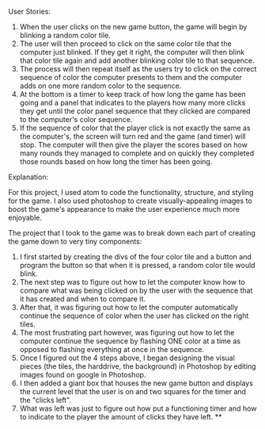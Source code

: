 <!--  Very solid readme! I might add a note up top about technologies used.-->

User Stories:

1. When the user clicks on the new game button, the game will begin by blinking a random color tile.
2. The user will then proceed to click on the same color tile that the computer just blinked. If they get it right, the computer will then blink that color tile again and add another blinking color tile to that sequence.
3. The process will then repeat itself as the users try to click on the correct sequence of color the computer presents to them and the computer adds on one more random color to the sequence.
4. At the bottom is a timer to keep track of how long the game has been going and a panel that indicates to the players how many more clicks they get until the color panel sequence that they clicked are compared to the computer's color sequence.
5. If the sequence of color that the player click is not exactly the same as the computer's, the screen will turn red and the game (and timer) will stop. The computer will then give the player the scores based on how many rounds they managed to complete and on quickly they completed those rounds based on how long the timer has been going.

Explanation:

For this project, I used atom to code the functionality, structure, and styling for the game. I also used photoshop to create visually-appealing images to boost the game's appearance to make the user experience much more enjoyable.

The project that I took to the game was to break down each part of creating the game down to very tiny components:
  1. I first started by creating the divs of the four color tile and a button and program the button so that when it is pressed, a random color tile would blink.
  2. The next step was to figure out how to let the computer know how to compare what was being clicked on by the user with the sequence that it has created and when to compare it.
  3. After that, it was figuring out how to let the computer automatically continue the sequence of color when the user has clicked on the right tiles.
  4. The most frustrating part however, was figuring out how to let the computer continue the sequence by flashing ONE color at a time as opposed to flashing everything at once in the sequence.
  5. Once I figured out the 4 steps above, I began designing the visual pieces (the tiles, the harddrive, the background) in Photoshop by editing images found on google in Photoshop.
  6. I then added a giant box that houses the new game button and displays the current level that the user is on and two squares for the timer and the "clicks left".
  7. What was left was just to figure out how put a functioning timer and how to indicate to the player the amount of clicks they have left. **
